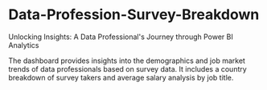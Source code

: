 # Data-Profession-Survey-Breakdown
Unlocking Insights: A Data Professional's Journey through Power BI Analytics

The dashboard provides insights into the demographics and job market trends of data professionals based on survey data. It includes a country breakdown of survey takers and average salary analysis by job title.
